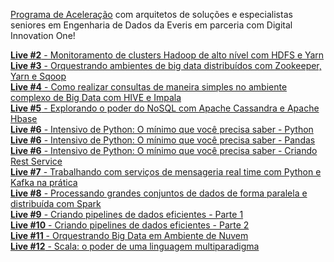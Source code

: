 [Programa de Aceleração](https://web.digitalinnovation.one/acceleration/aceleracao-global-dev-4-everis?tab=path) com arquitetos de soluções e especialistas seniores em Engenharia de Dados da Everis em parceria com Digital Innovation One! <br>

[**Live #2** - Monitoramento de clusters Hadoop de alto nível com HDFS e Yarn](https://github.com/felipedoamarals/Aceleracao_Global_Dev4_Everis/blob/master/Live%20%232.md) <br>
[**Live #3** - Orquestrando ambientes de big data distribuídos com Zookeeper, Yarn e Sqoop](https://github.com/felipedoamarals/Aceleracao_Global_Dev4_Everis/blob/master/Live%20%233.md) <br>
[**Live #4** - Como realizar consultas de maneira simples no ambiente complexo de Big Data com HIVE e Impala](https://github.com/felipedoamarals/Aceleracao_Global_Dev4_Everis/blob/master/Live%20%234.md) <br>
[**Live #5** - Explorando o poder do NoSQL com Apache Cassandra e Apache Hbase](https://github.com/felipedoamarals/Aceleracao_Global_Dev4_Everis/blob/master/Live%20%235.md) <br>
[**Live #6** - Intensivo de Python: O mínimo que você precisa saber - Python](https://github.com/felipedoamarals/Aceleracao_Global_Dev4_Everis/blob/master/Live%20%236%20-%20Python.ipynb) <br>
[**Live #6** - Intensivo de Python: O mínimo que você precisa saber - Pandas](https://github.com/felipedoamarals/Aceleracao_Global_Dev4_Everis/blob/master/Live%20%236%20-%20Pandas.ipynb) <br>
[**Live #6** - Intensivo de Python: O mínimo que você precisa saber - Criando Rest Service](https://github.com/felipedoamarals/Aceleracao_Global_Dev4_Everis/blob/master/Live%20%236%20-%20Criando_Rest_Service.ipynb) <br>
[**Live #7** - Trabalhando com serviços de mensageria real time com Python e Kafka na prática](https://github.com/felipedoamarals/Aceleracao_Global_Dev4_Everis/blob/master/Live%20%237.ipynb) <br>
[**Live #8** - Processando grandes conjuntos de dados de forma paralela e distribuída com Spark](https://github.com/felipedoamarals/Aceleracao_Global_Dev4_Everis/blob/master/Live%20%238.md) <br>
[**Live #9** - Criando pipelines de dados eficientes - Parte 1](https://github.com/felipedoamarals/Aceleracao_Global_Dev4_Everis/blob/master/Live%20%239.md) <br>
[**Live #10** - Criando pipelines de dados eficientes - Parte 2](https://github.com/felipedoamarals/Aceleracao_Global_Dev4_Everis/blob/master/Live%20%239.md) <br>
[**Live #11** - Orquestrando Big Data em Ambiente de Nuvem](https://github.com/felipedoamarals/Aceleracao_Global_Dev4_Everis/blob/master/Live%20%2311.md) <br>
[**Live #12** - Scala: o poder de uma linguagem multiparadigma](https://github.com/felipedoamarals/Aceleracao_Global_Dev4_Everis/blob/master/Live%20%2312.md) <br>